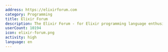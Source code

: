 ```yaml
---
address: https://elixirforum.com
category: Programming
title: Elixir Forum
description: The Elixir Forum - for Elixir programming language enthusiasts!
userCount: 10194
icon: elixir-forum.png
activity: high
language: en
---
```

